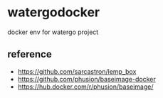 # watergodocker
docker env for watergo project

## reference
- https://github.com/sarcastron/lemp_box
- https://github.com/phusion/baseimage-docker
- https://hub.docker.com/r/phusion/baseimage/